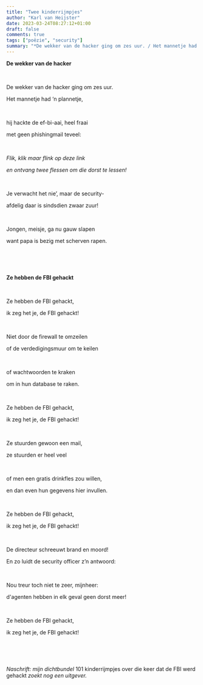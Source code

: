 ```yaml
---
title: "Twee kinderrijmpjes"
author: "Karl van Heijster"
date: 2023-03-24T08:27:12+01:00
draft: false
comments: true
tags: ["poëzie", "security"]
summary: "*De wekker van de hacker ging om zes uur. / Het mannetje had ‘n plannetje, // hij hackte de ef-bi-aai, heel fraai / met geen phishingmail teveel...*"
---
```


**De wekker van de hacker**

<br>

De wekker van de hacker ging om zes uur.

Het mannetje had ‘n plannetje,

<br>

hij hackte de ef-bi-aai, heel fraai

met geen phishingmail teveel:

<br>

*Flik, klik maar flink op deze link*

*en ontvang twee flessen om die dorst te lessen!*

<br>

Je verwacht het nie’, maar de security-

afdelig daar is sindsdien zwaar zuur!

<br>

Jongen, meisje, ga nu gauw slapen 

want papa is bezig met scherven rapen.


<br>
<br>
<br>


**Ze hebben de FBI gehackt**

<br>

Ze hebben de FBI gehackt,

ik zeg het je, de FBI gehackt!

<br>

Niet door de firewall te omzeilen

of de verdedigingsmuur om te keilen 

<br>

of wachtwoorden te kraken

om in hun database te raken.

<br>

Ze hebben de FBI gehackt,

ik zeg het je, de FBI gehackt!

<br>

Ze stuurden gewoon een mail,

ze stuurden er heel veel

<br>

of men een gratis drinkfles zou willen,

en dan even hun gegevens hier invullen.

<br>

Ze hebben de FBI gehackt,

ik zeg het je, de FBI gehackt!

<br>

De directeur schreeuwt brand en moord!

En zo luidt de security officer z’n antwoord:

<br>

Nou treur toch niet te zeer, mijnheer:

d'agenten hebben in elk geval geen dorst meer!

<br>

Ze hebben de FBI gehackt,

ik zeg het je, de FBI gehackt!


<br>
<br>
<br>


*Naschrift: mijn dichtbundel* 101 kinderrijmpjes over die keer dat de FBI werd gehackt *zoekt nog een uitgever.*
